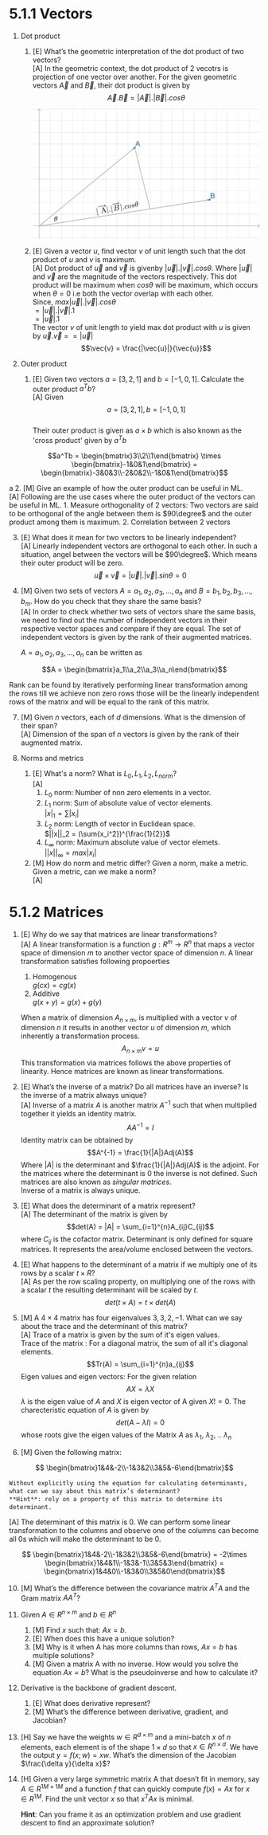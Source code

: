 # 5.1.1 Vectors

1. Dot product
    1. [E] What’s the geometric interpretation of the dot product of two vectors?\
       [A] In the geometric context, the dot product of 2 vecotrs is projection of one vector over another.
        For the given geometric vectors $\overrightarrow A$ and $\overrightarrow B$, their dot product is given by\
           $$\overrightarrow A.\overrightarrow B = |\overrightarrow A|.|\overrightarrow B|.cos\theta$$
       
       ![vectors](./vectors1.png)
       
    3. [E] Given a vector $u$, find vector $v$ of unit length such that the dot product of $u$ and $v$ is maximum.\
       [A] Dot product of $\vec{u}$ and $\vec{v}$ is givenby $|\vec{u}|.|\vec{v}|.cos\theta$. Where $|\vec{u}|$ and $\vec{v}$ are the magnitude of the vectors respectively. This dot product will be maximum when $cos\theta$ will be maximum, which occurs when $\theta = 0$ i.e both the vector overlap with each other.\
       Since, $max |\vec{u}|.|\vec{v}|.cos\theta$\
       $= |\vec{u}|.|\vec{v}|.1$\
       $= |\vec{u}|.1$\
       The vector $v$ of unit length to yield max dot product with $u$ is given by 
       $\vec{u}.\vec{v}$ = $= |\vec{u}|$\
       $$\vec{v} = \frac{|\vec{u}|}{\vec{u}}$$
       
2. Outer product
    1. [E] Given two vectors $a = [3, 2, 1]$ and  $b = [-1, 0, 1]$. Calculate the outer product $a^Tb$?\
       [A] Given \
       $$a = [3, 2, 1],    b = [-1, 0, 1]$$\
       Their outer product is given as $a \times b$ which is also known as the 'cross product' given by $a^Tb$

```math
a^Tb = \begin{bmatrix}3\\2\\1\end{bmatrix} \times \begin{bmatrix}-1&0&1\end{bmatrix} = \begin{bmatrix}-3&0&3\\-2&0&2\\-1&0&1\end{bmatrix}
```
<!-- $$A = \left[a \atop a \atop a \atop a\right]$$ -->
a
     2. [M] Give an example of how the outer product can be useful in ML.\
       [A] Following are the use cases where the outer product of the vectors can be useful in ML.
       1. Measure orthogonality of 2 vectors: Two vectors are said to be orthogonal of the angle between them is $90\degree$ and the outer product among them is maximum.
       2. Correlation between 2 vectors
      
          
3. [E] What does it mean for two vectors to be linearly independent?\
   [A] Linearly independent vectors are orthogonal to each other. In such a situation, angel between the vectors will be $90\degree$. Which means their outer product will be zero.\
   $$\vec{u}\times\vec{v} = |\vec{u}|.|\vec{v}|.sin\theta = 0$$

   
5. [M] Given two sets of vectors $A = {a_1, a_2, a_3, ..., a_n}$ and $B = {b_1, b_2, b_3, ... , b_m}$. How do you check that they share the same basis?\
   [A] In order to check whether two sets of vectors share the same basis, we need to find out the number of independent vectors in their respective vector spaces and compare if they are equal. The set of independent vectors is given by the rank of their augmented matrices.

   $A = {a_1, a_2, a_3, ..., a_n}$ can be written as 
   
```math
A = \begin{bmatrix}a_1\\a_2\\a_3\\a_n\end{bmatrix}
```

   Rank can be found by iteratively performing linear transformation among the rows till we achieve non zero rows those will be the linearly independent rows of the matrix and will be equal to the rank of this matrix.
   
7. [M] Given $n$ vectors, each of $d$ dimensions. What is the dimension of their span?\
   [A] Dimension of the span of $n$ vectors is given by the rank of their augmented matrix.

   
9. Norms and metrics
	1. [E] What's a norm? What is $L_0, L_1, L_2, L_{norm}$?\
   [A]
        1. $L_0$ norm: Number of non zero elements in a vector.
        2. $L_1$ norm: Sum of absolute value of vector elements.\
           $|x|_1 = \sum{|x_i|}$
        4. $L_2$ norm: Length of vector in Euclidean space.\
           $||x||_2 = (\sum{x_i^2})^{\frac{1}{2}}$
        5. $L_{\infty}$ norm: Maximum absolute value of vector elemets.\
           $||x||_{\infty} = max{|x_i|}$
	1. [M] How do norm and metric differ? Given a norm, make a metric. Given a metric, can we make a norm?\
    [A]
    
<!-- Segment break -->

# 5.1.2 Matrices

1. [E] Why do we say that matrices are linear transformations?\
   [A] A linear transformation is a function $g: R^m \rightarrow R^n$ that maps a vector space of dimension $m$ to another vector space of dimension $n$. A linear transformation satisfies following propoerties
   1. Homogenous\
      $g(cx) = cg(x)$
   3. Additive\
      $g(x+y) = g(x) + g(y)$

    When a matrix of dimension $A_{n\times m}$, is multiplied with a vector $v$ of dimension $n$ it results in another vector $u$ of dimension $m$, which inherently a transformation process. 
    $$A_{n\times m}v = u$$
    This transformation via matrices follows the above properties of linearity. Hence matrices are known as linear transformations.
   
2. [E] What’s the inverse of a matrix? Do all matrices have an inverse? Is the inverse of a matrix always unique?\
   [A] Inverse of a matrix $A$ is another matrix $A^{-1}$ such that when multiplied together it yields an identity matrix.
  $$AA^{-1} = I$$
    Identity matrix can be obtained by
   $$A^{-1} = \frac{1}{|A|}Adj(A)$$
   Where $|A|$ is the determinant and $\frac{1}{|A|}Adj(A)$ is the adjoint. For the matrices where the determinant is $0$ the inverse is not defined. Such matrices are also known as *singular matrices*.\
   Inverse of a matrix is always unique.
3. [E] What does the determinant of a matrix represent?\
   [A] The determinant of the matrix is given by
   $$det(A) = |A| = \sum_{i=1}^{n}A_{ij}C_{ij}$$ where $C_{ij}$ is the cofactor matrix. Determinant is only defined for square matrices. It represents the area/volume enclosed between the vectors.
   
5. [E] What happens to the determinant of a matrix if we multiply one of its rows by a scalar $t \times R$?\
   [A] As per the row scaling property, on multiplying one of the rows with a scalar $t$ the resulting determinant will be scaled by $t$. 
   $$det(t\times A) = t\times det(A)$$
   
6. [M] A $4 \times 4$ matrix has four eigenvalues $3, 3, 2, -1$. What can we say about the trace and the determinant of this matrix?\
   [A] Trace of a matrix is given by the sum of it's eigen values.\
   Trace of the matrix : For a diagonal matrix, the sum of all it's diagonal elements.
   $$Tr(A) = \sum_{i=1}^{n}a_{ij}$$
   Eigen values and eigen vectors: For the given relation
   $$AX = \lambda X$$
   $\lambda$ is the eigen value of $A$ and $X$ is eigen vector of A given $X != 0$. The charecteristic equation of $A$ is given by
   $$det(A-\lambda I)=0$$ whose roots give the eigen values of the Matrix $A$ as $\lambda _1$, $\lambda _2$, .. $\lambda _n$
   
8. [M] Given the following matrix:<br>
```math
	\begin{bmatrix}1&4&-2\\-1&3&2\\3&5&-6\end{bmatrix}
```

	Without explicitly using the equation for calculating determinants, what can we say about this matrix’s determinant?
	**Hint**: rely on a property of this matrix to determine its determinant.
   [A] The determinant of this matrix is $0$.
   We can perform some linear transformation to the columns and observe one of the columns can become all $0$s which will make the determinant to be $0$.
```math
   \begin{bmatrix}1&4&-2\\-1&3&2\\3&5&-6\end{bmatrix} = -2\times \begin{bmatrix}1&4&1\\-1&3&-1\\3&5&3\end{bmatrix} = \begin{bmatrix}1&4&0\\-1&3&0\\3&5&0\end{bmatrix}
```
10. [M] What’s the difference between the covariance matrix $A^TA$ and the Gram matrix $AA^T$?

12. Given $A \in R^{n \times m}$ and $b \in R^n$
	1. [M] Find $x$ such that: $Ax = b$.
	1. [E] When does this have a unique solution?
	1. [M] Why is it when A has more columns than rows, $Ax = b$ has multiple solutions?
	1. [M] Given a matrix A with no inverse. How would you solve the equation $Ax = b$? What is the pseudoinverse and how to calculate it?

13. Derivative is the backbone of gradient descent.
	1. [E] What does derivative represent?
	1. [M] What’s the difference between derivative, gradient, and Jacobian?

14. [H] Say we have the weights $w \in R^{d \times m}$ and a mini-batch $x$ of $n$ elements, each element is of the shape $1 \times d$ so that $x \in R^{n \times d}$. We have the output $y = f(x; w) = xw$. What’s the dimension of the Jacobian $\frac{\delta y}{\delta x}$?
15. [H] Given a very large symmetric matrix A that doesn’t fit in memory, say $A \in R^{1M \times 1M}$ and a function $f$ that can quickly compute $f(x) = Ax$ for $x \in R^{1M}$. Find the unit vector $x$ so that $x^TAx$ is minimal.
	
	**Hint**: Can you frame it as an optimization problem and use gradient descent to find an approximate solution?